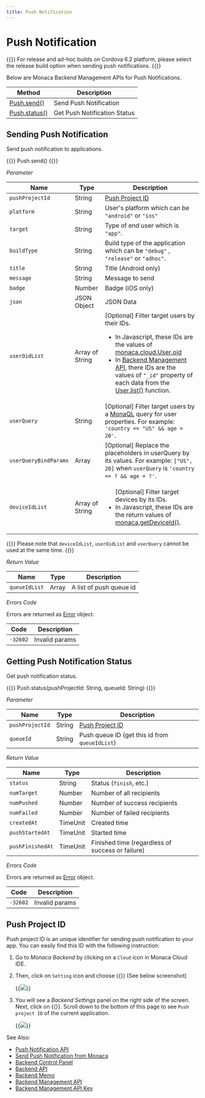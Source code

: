 ```yaml
---
title: Push Notification
---
```


# Push Notification

{{<note>}}
For release and ad-hoc builds on Cordova 6.2 platform, please select the release build option when sending push notifications.
{{</note>}}

Below are Monaca Backend Management APIs for Push Notifications.

Method | Description
-------|-----------------------
[Push.send()](#p-send) | Send Push Notification
[Push.status()](#p-status) | Get Push Notification Status

##  Sending Push Notification

Send push notification to applications.

{{<syntax>}}
Push.send()
{{</syntax>}}

*Parameter*

Name | Type | Description
-----|------|----------------
`pushProjectId` | String | [Push Project ID](#push-project-id)
`platform` | String | User's platform which can be `"android"` or `"ios"`
`target` | String | Type of end user which is `"app"`.
`buildType` | String | Build type of the application which can be `"debug"` , `"release"` or `"adhoc"`.
`title` | String | Title (Android only)
`message` | String | Message to send
`badge` | Number | Badge (iOS only)
`json` | JSON Object | JSON Data
`userOidList` | Array of String | [Optional] Filter target users by their IDs. <ul><li>In Javascript, these IDs are the values of [monaca.cloud.User.oid](../../cloud/user/#u-oid)</li><li>In [Backend Management API](../../cloud_management), there IDs are the values of `"_id"` property of each data from the [User.list()](../user/#u-list) function.</li></ul>
`userQuery` | String | [Optional] Filter target users by a [MonaQL](../../cloud/criteria/#monaql) query for user properties. For example: `'country == "US" && age = 20'`.
`userQueryBindParams` | Array | [Optional] Replace the placeholders in userQuery by its values. For example: `["US", 20]` when `userQuery` is `'country == ? && age = ?'`.
`deviceIdList` | Array of String | <ul>[Optional] Filter target devices by its IDs.<li>In Javascript, these IDs are the return values of [monaca.getDeviceId()](../../utility/#getdeviceid).</li></ul>


{{<note>}}
Please note that <code>deviceIdList</code>, <code>userOidList</code> and <code>userQuery</code> cannot be used at the same time.
{{</note>}}

*Return Value*

Name | Type | Description
-----|------|----------------
`queueIdList` | Array | A list of push queue id

*Errors Code*

Errors are returned as [Error](../../cloud/error) object.

Code | Description
-----|--------------------------
`-32602` |  Invalid params

##  Getting Push Notification Status

Get push notification status.

{{<syntax>}}
Push.status(pushProjectId: String, queueId: String)
{{</syntax>}}

*Parameter*

Name | Type | Description
-----|------|----------------
`pushProjectId` | String | [Push Project ID](#push-project-id)
`queueId` | String | Push queue ID (get this id from `queueIdList`)

*Return Value*

Name | Type | Description
-----|------|----------------
`status` | String | Status (`finish`, etc.)
`numTarget` | Number | Number of all recipients
`numPushed` | Number | Number of success recipients
`numFailed` | Number | Number of failed recipients
`createdAt` | TimeUnit | Created time
`pushStartedAt` | TimeUnit | Started time
`pushFinishedAt` | TimeUnit | Finished time (regardless of success or failure)

*Errors Code*

Errors are returned as [Error](../../cloud/error) object.

Code | Description
-----|--------------------------
`-32602` |  Invalid params

##  Push Project ID

Push project ID is an unique identifier for sending push notification to
your app. You can easily find this ID with the following instruction:

1.  Go to *Monaca Backend* by clicking on a `Cloud` icon in Monaca Cloud
    IDE.
2.  Then, click on `Setting` icon and choose {{<guilabel name="Backend Settings">}} (See
    below screenshot)

    {{<img src="/images/reference/monaca_api/cloud_management/backend_setting.png">}}

3.  You will see a *Backend Settings* panel on the right side of the
    screen. Next, click on {{<guilabel name="Push Notification">}}. Scroll down to the bottom
    of this page to see `Push project ID` of the current application.

    {{<img src="/images/reference/monaca_api/cloud_management/push_projectID.png">}}

See Also: 

- [Push Notification API](../../cloud/push)
- [Send Push Notification from Monaca](/en/backend/manual/push_notification/overview)
- [Backend Control Panel](/en/backend/manual/control_panel)
- [Backend API](../../cloud)
- [Backend Memo](/en/sampleapp/samples/backend_memo)
- [Backend Management API](../../cloud_management)
- [Backend Management API Key](/en/backend/manual/control_panel/#backend-management-api-key)


